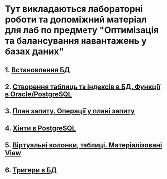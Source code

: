 # Тут викладаються лабораторні роботи та допоміжний матеріал для лаб по предмету "Оптимізація та балансування навантажень у базах даних"

## 1. [Встановлення БД](https://github.com/halushko/kpi_ist_labs/tree/master/db_optimization/lab01)
## 2. [Створення таблиць та індексів в БД. Функції в Oracle/PostgreSQL](https://github.com/halushko/kpi_ist_labs/tree/master/db_optimization/lab02)
## 3. [План запиту. Операції у плані запиту](https://github.com/halushko/kpi_ist_labs/tree/master/db_optimization/lab03)
## 4. [Хінти в PostgreSQL](https://github.com/halushko/kpi_ist_labs/tree/master/db_optimization/lab04)
## 5. [Віртуальні колонки, таблиці. Матеріалізовані View](https://github.com/halushko/kpi_ist_labs/tree/master/db_optimization/lab05)
## 6. [Тригери в БД](./lab06)

